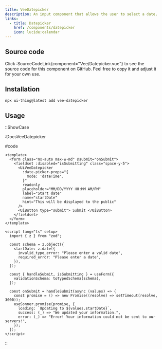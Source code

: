 ```yaml
---
title: VeeDatepicker
description: An input component that allows the user to select a date.
links:
  - title: Datepicker
    href: /components/datepicker
    icon: lucide:calendar
---
```


## Source code

Click :SourceCodeLink{component="Vee/Datepicker.vue"} to see the source code for this component on GitHub. Feel free to copy it and adjust it for your own use.

## Installation

```bash
npx ui-thing@latest add vee-datepicker
```

## Usage

::ShowCase

:DocsVeeDatepicker

#code

<!-- automd:file src="../../app/components/content/Docs/Vee/Datepicker/DocsVeeDatepicker.vue" code lang="vue" -->

```vue [DocsVeeDatepicker.vue]
<template>
  <form class="mx-auto max-w-md" @submit="onSubmit">
    <fieldset :disabled="isSubmitting" class="space-y-5">
      <UiVeeDatepicker
        :date-picker-props="{
          mode: 'dateTime',
        }"
        readonly
        placeholder="MM/DD/YYYY HH:MM AM/PM"
        label="Start date"
        name="startDate"
        hint="This will be displayed to the public"
      />
      <UiButton type="submit"> Submit </UiButton>
    </fieldset>
  </form>
</template>

<script lang="ts" setup>
  import { z } from "zod";

  const schema = z.object({
    startDate: z.date({
      invalid_type_error: "Please enter a valid date",
      required_error: "Please enter a date",
    }),
  });

  const { handleSubmit, isSubmitting } = useForm({
    validationSchema: toTypedSchema(schema),
  });

  const onSubmit = handleSubmit(async (values) => {
    const promise = () => new Promise((resolve) => setTimeout(resolve, 3000));
    useSonner.promise(promise, {
      loading: `Updating to ${values.startDate}`,
      success: (_) => "We updated your information.",
      error: (_) => "Error! Your information could not be sent to our servers!",
    });
  });
</script>

```

<!-- /automd -->

::
